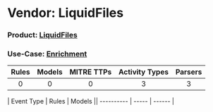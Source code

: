 Vendor: LiquidFiles
===================
### Product: [LiquidFiles](../ds_liquidfiles_liquidfiles.md)
### Use-Case: [Enrichment](../../../../UseCases/uc_enrichment.md)

| Rules | Models | MITRE TTPs | Activity Types | Parsers |
|:-----:|:------:|:----------:|:--------------:|:-------:|
|   0   |   0    |     0      |       3        |    3    |

| Event Type | Rules | Models || ---------- | ----- | ------ |
